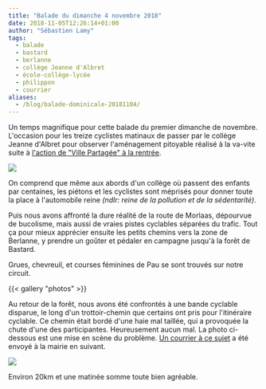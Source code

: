 ```yaml
---
title: "Balade du dimanche 4 novembre 2018"
date: 2018-11-05T12:26:14+01:00
author: "Sébastien Lamy"
tags:
  - balade
  - bastard
  - berlanne
  - collège Jeanne d'Albret
  - école-collège-lycée
  - philippon
  - courrier
aliases:
  - /blog/balade-dominicale-20181104/
---
```


Un temps magnifique pour cette balade du premier dimanche de novembre. L'occasion
pour les treize cyclistes matinaux de passer par le collège Jeanne d'Albret pour 
observer l'aménagement pitoyable réalisé à la va-vite suite à [l'action de 
"Ville Partagée" à la rentrée].

![](jeanne-dalbret-nov2018.jpg)

On comprend que même aux abords d'un collège où passent des enfants par centaines,
les piétons et les cyclistes sont méprisés pour donner toute la place à 
l'automobile reine _(ndlr: reine de la pollution et de la sédentarité)_.

Puis nous avons affronté la dure réalité de la route de Morlaas, dépourvue
de bucolisme, mais aussi de vraies pistes cyclables séparées du trafic. Tout ça
pour mieux apprécier ensuite les petits chemins vers la zone de Berlanne, y 
prendre un goûter et pédaler en campagne jusqu'à la forêt de Bastard.

Grues, chevreuil, et courses féminines de Pau se sont trouvés sur notre circuit.

{{< gallery "photos" >}}

Au retour de la forêt, nous avons été confrontés à une bande cyclable disparue,
le long d'un trottoir-chemin que certains ont pris pour l'itinéraire cyclable.
Ce chemin était bordé d'une haie mal taillée, qui a provoquée la chute d'une 
des participantes. Heureusement aucun mal. La photo ci-dessous est une mise 
en scène du problème. [Un courrier à ce sujet] a été envoyé à la mairie en suivant.

![](156-philippon-nov2018.jpg)

Environ 20km et une matinée somme toute bien agréable.

[l'action de "Ville partagée" à la rentrée]: http://www.larepubliquedespyrenees.fr/2018/09/15/pau-le-collectif-ville-partagee-s-inquiete-du-manque-de-securite-autour-des-colleges,2423492.php
[Un courrier à ce sujet]: courrier-mairie-pav-continuité-marquage-bande-cyclable.pdf
